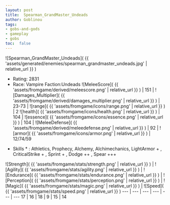 ```yaml
---
layout: post
title:  Spearman_GrandMaster_Undeads
author: Goblinou
tags:
- gobs-and-gods
- gameplay
- gobs
toc:  false
---
```


![Spearman_GrandMaster_Undeads]( {{ 'assets/generated/enemies/spearman_grandmaster_undeads.jpg' | relative_url }} )
- Rating: 2831
- Race: Vampire  Faction:Undeads
![MeleeScore]( {{ 'assets/fromgame/derived/meleescore.png' | relative_url }} ) | 151 | ![Damages_Multiplier]( {{ 'assets/fromgame/derived/damages_multiplier.png' | relative_url }} ) | 23-73 | ![range]( {{ 'assets/fromgame/icons/range.png' | relative_url }} ) | 2
![health]( {{ 'assets/fromgame/icons/health.png' | relative_url }} ) | 104 | ![essence]( {{ 'assets/fromgame/icons/essence.png' | relative_url }} ) | 104 | ![MeleeDefense]( {{ 'assets/fromgame/derived/meleedefense.png' | relative_url }} ) | 92 | ![armor]( {{ 'assets/fromgame/icons/armor.png' | relative_url }} ) | 12/74/59
* Skills * : Athletics, Prophecy, Alchemy, Alchimechanics, LightArmor + , CriticalStrike + , Sprint + , Dodge ++ , Spear +++ 

![Strength]( {{ 'assets/fromgame/stats/strength.png' | relative_url }} ) | ![Agility]( {{ 'assets/fromgame/stats/agility.png' | relative_url }} ) | ![Endurance]( {{ 'assets/fromgame/stats/endurance.png' | relative_url }} ) | ![Perception]( {{ 'assets/fromgame/stats/perception.png' | relative_url }} ) | ![Magic]( {{ 'assets/fromgame/stats/magic.png' | relative_url }} ) | ![Speed]( {{ 'assets/fromgame/stats/speed.png' | relative_url }} )
--- | --- | --- | --- | --- | ---
17 | 16 | 18 | 9 | 15 | 14
